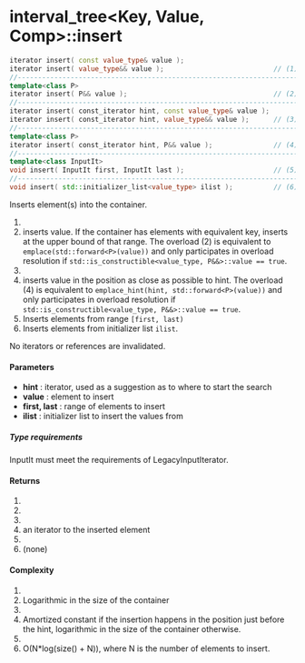 # interval_tree<Key, Value, Comp>::insert

```cpp
iterator insert( const value_type& value );
iterator insert( value_type&& value );                           // (1)
//---------------------------------------------------------------------
template<class P>
iterator insert( P&& value );                                    // (2)
//---------------------------------------------------------------------
iterator insert( const_iterator hint, const value_type& value );
iterator insert( const_iterator hint, value_type&& value );      // (3)
//---------------------------------------------------------------------
template<class P>
iterator insert( const_iterator hint, P&& value );               // (4)
//---------------------------------------------------------------------
template<class InputIt>
void insert( InputIt first, InputIt last );                      // (5)
//---------------------------------------------------------------------
void insert( std::initializer_list<value_type> ilist );          // (6)
```

Inserts element(s) into the container.

1. 
2. inserts value. If the container has elements with equivalent key, inserts at the upper bound of that range. The overload (2) is equivalent to `emplace(std::forward<P>(value))` and only participates in overload resolution if `std::is_constructible<value_type, P&&>::value == true`.
3. 
4. inserts value in the position as close as possible to hint. The overload (4) is equivalent to `emplace_hint(hint, std::forward<P>(value))` and only participates in overload resolution if `std::is_constructible<value_type, P&&>::value == true`.
5. Inserts elements from range `[first, last)`
6. Inserts elements from initializer list `ilist`.

No iterators or references are invalidated.

#### Parameters

- **hint** : iterator, used as a suggestion as to where to start the search
- **value** : element to insert
- **first, last** : range of elements to insert
- **ilist** : initializer list to insert the values from

##### Type requirements
InputIt must meet the requirements of LegacyInputIterator.

#### Returns

1. 
2. 
3. 
5. an iterator to the inserted element
5.  
6. (none)

#### Complexity

1. 
2. Logarithmic in the size of the container
3. 
4. Amortized constant if the insertion happens in the position just before the hint, logarithmic in the size of the container otherwise.
5. 
6.  O(N*log(size() + N)), where N is the number of elements to insert.